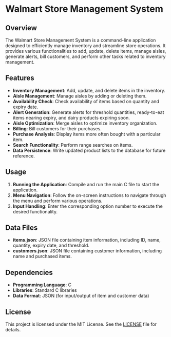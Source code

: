 # Walmart Store Management System

## Overview

The Walmart Store Management System is a command-line application designed to efficiently manage inventory and streamline store operations. It provides various functionalities to add, update, delete items, manage aisles, generate alerts, bill customers, and perform other tasks related to inventory management.

## Features

- **Inventory Management**: Add, update, and delete items in the inventory.
- **Aisle Management**: Manage aisles by adding or deleting them.
- **Availability Check**: Check availability of items based on quantity and expiry date.
- **Alert Generation**: Generate alerts for threshold quantities, ready-to-eat items nearing expiry, and dairy products expiring soon.
- **Aisle Optimization**: Merge aisles to optimize inventory organization.
- **Billing**: Bill customers for their purchases.
- **Purchase Analysis**: Display items more often bought with a particular item.
- **Search Functionality**: Perform range searches on items.
- **Data Persistence**: Write updated product lists to the database for future reference.

## Usage

1. **Running the Application**: Compile and run the main C file to start the application.
2. **Menu Navigation**: Follow the on-screen instructions to navigate through the menu and perform various operations.
3. **Input Handling**: Enter the corresponding option number to execute the desired functionality.

## Data Files

- **items.json**: JSON file containing item information, including ID, name, quantity, expiry date, and threshold.
- **customers.json**: JSON file containing customer information, including name and purchased items.

## Dependencies

- **Programming Language**: C
- **Libraries**: Standard C libraries
- **Data Format**: JSON (for input/output of item and customer data)

## License

This project is licensed under the MIT License. See the [LICENSE](LICENSE) file for details.
